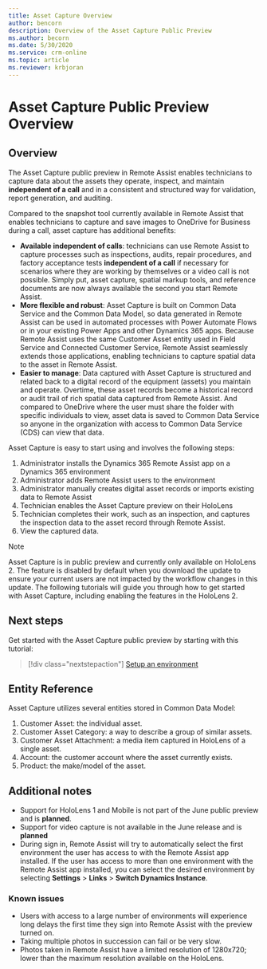 ```yaml
---
title: Asset Capture Overview 
author: bencorn
description: Overview of the Asset Capture Public Preview 
ms.author: becorn
ms.date: 5/30/2020
ms.service: crm-online
ms.topic: article
ms.reviewer: krbjoran
---
```

# Asset Capture Public Preview Overview

## Overview
The Asset Capture public preview in Remote Assist enables technicians to capture data about the assets they operate, inspect, and maintain **independent of a call** and in a consistent and structured way for validation, report generation, and auditing.

Compared to the snapshot tool currently available in Remote Assist that enables technicians to capture and save images to OneDrive for Business during a call, asset capture has additional benefits:

- **Available independent of calls**: technicians can use Remote Assist to capture processes such as inspections, audits, repair procedures, and factory acceptance tests **independent of a call** if necessary for scenarios where they are working by themselves or a video call is not possible. Simply put, asset capture, spatial markup tools, and reference documents are now always available the second you start Remote Assist.
- **More flexible and robust**: Asset Capture is built on Common Data Service and the Common Data Model, so data generated in Remote Assist can be used in automated processes with Power Automate Flows or in your existing Power Apps and other Dynamics 365 apps. Because Remote Assist uses the same Customer Asset entity used in Field Service and Connected Customer Service, Remote Assist seamlessly extends those applications, enabling technicians to capture spatial data to the asset in Remote Assist.
- **Easier to manage**: Data captured with Asset Capture is structured and related back to a digital record of the equipment (assets) you maintain and operate. Overtime, these asset records become a historical record or audit trail of rich spatial data captured from Remote Assist. And compared to OneDrive where the user must share the folder with specific individuals to view, asset data is saved to Common Data Service so anyone in the organization with access to Common Data Service (CDS) can view that data.

Asset Capture is easy to start using and involves the following steps:

1. Administrator installs the Dynamics 365 Remote Assist app on a Dynamics 365 environment
2. Administrator adds Remote Assist users to the environment
3. Administrator manually creates digital asset records or imports existing data to Remote Assist
4. Technician enables the Asset Capture preview on their HoloLens
5. Technician completes their work, such as an inspection, and captures the inspection data to the asset record through Remote Assist.
6. View the captured data.

> [!NOTE]
> Asset Capture is in public preview and currently only available on HoloLens 2. The feature is disabled by default when you download the update to ensure your current users are not impacted by the workflow changes in this update. The following tutorials will guide you through how to get started with Asset Capture, including enabling the features in the HoloLens 2.

## Next steps

Get started with the Asset Capture public preview by starting with this tutorial:

> [!div class="nextstepaction"]
> [Setup an environment](./asset-capture-review.md)

## Entity Reference

Asset Capture utilizes several entities stored in Common Data Model:

1. Customer Asset: the individual asset.
2. Customer Asset Category: a way to describe a group of similar assets.
3. Customer Asset Attachment: a media item captured in HoloLens of a single asset.
4. Account: the customer account where the asset currently exists.
5. Product: the make/model of the asset.

## Additional notes

- Support for HoloLens 1 and Mobile is not part of the June public preview and is **planned**.
- Support for video capture is not available in the June release and is **planned**
- During sign in, Remote Assist will try to automatically select the first environment the user has access to with the Remote Assist app installed. If the user has access to more than one environment with the Remote Assist app installed, you can select the desired environment by selecting **Settings** > **Links** > **Switch Dynamics Instance**.

### Known issues

- Users with access to a large number of environments will experience long delays the first time they sign into Remote Assist with the preview turned on.
- Taking multiple photos in succession can fail or be very slow.
- Photos taken in Remote Assist have a limited resolution of 1280x720; lower than the maximum resolution available on the HoloLens.